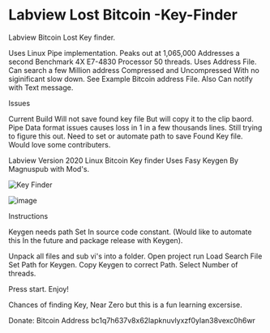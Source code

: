 # Labview Lost Bitcoin -Key-Finder
 Labview Bitcoin Lost Key finder.

Uses Linux  Pipe implementation. Peaks out at 1,065,000 Addresses a second
Benchmark 4X  E7-4830 Processor 50 threads. Uses Address File.
Can search a few Million address Compressed and Uncompressed With no siginificant slow down. 
See Example Bitcoin address File. Also Can notify with Text message. 

Issues

 Current Build Will not save found key file But will copy it to the clip baord. 
 Pipe Data format issues causes loss in 1 in a few thousands lines. Still trying to figure this out. 
 Need to set or automate path to save Found Key file.  Would love some contributers. 

Labview Version 2020 Linux Bitcoin Key finder
Uses Fasy Keygen By Magnuspub with Mod's. 




![Key Finder](https://user-images.githubusercontent.com/36019554/180500126-c5626ea6-956f-4d81-bfd4-71770173cb0f.jpg)


![image](https://user-images.githubusercontent.com/36019554/180504578-4b60d449-202d-447c-a6a3-1f7897ef04b1.png)


Instructions

Keygen needs path Set In source code constant. (Would like to automate this In the future and package release with Keygen).

Unpack all files and sub vi's into a folder.
Open project 
run
Load Search File
Set Path for Keygen.
Copy Keygen to correct Path. 
Select Number of threads. 

Press start. Enjoy! 

Chances of finding Key, Near Zero but this is a fun learning excersise. 


Donate: Bitcoin Address  bc1q7h637v8x62lapknuvlyxzf0ylan38vexc0h6wr


